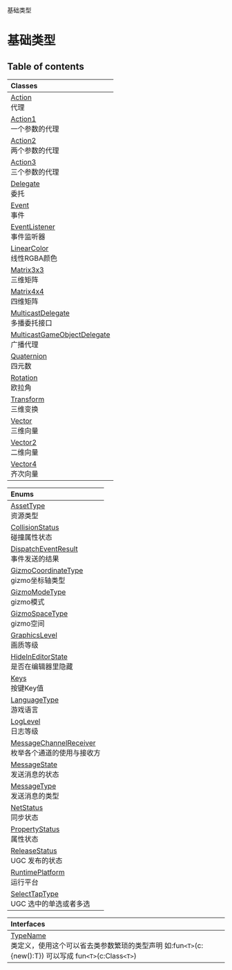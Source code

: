 基础类型

# 基础类型 <Badge type="tip" text="Groups" /> <Score text="基础类型" />

## Table of contents
| Classes |
| :-----|
| [Action](../classes/mw.Action.md) <br> 代理 |
| [Action1](../classes/mw.Action1.md) <br> 一个参数的代理 |
| [Action2](../classes/mw.Action2.md) <br> 两个参数的代理 |
| [Action3](../classes/mw.Action3.md) <br> 三个参数的代理 |
| [Delegate](../classes/mw.Delegate.md) <br> 委托 |
| [Event](../classes/mw.Event.md) <br> 事件 |
| [EventListener](../classes/mw.EventListener.md) <br> 事件监听器 |
| [LinearColor](../classes/mw.LinearColor.md) <br> 线性RGBA颜色 |
| [Matrix3x3](../classes/mw.Matrix3x3.md) <br> 三维矩阵 |
| [Matrix4x4](../classes/mw.Matrix4x4.md) <br> 四维矩阵 |
| [MulticastDelegate](../classes/mw.MulticastDelegate.md) <br> 多播委托接口 |
| [MulticastGameObjectDelegate](../classes/mw.MulticastGameObjectDelegate.md) <br> 广播代理 |
| [Quaternion](../classes/mw.Quaternion.md) <br> 四元数 |
| [Rotation](../classes/mw.Rotation.md) <br> 欧拉角 |
| [Transform](../classes/mw.Transform.md) <br> 三维变换 |
| [Vector](../classes/mw.Vector.md) <br> 三维向量 |
| [Vector2](../classes/mw.Vector2.md) <br> 二维向量 |
| [Vector4](../classes/mw.Vector4.md) <br> 齐次向量 |


| Enums |
| :-----|
| [AssetType](../enums/mw.AssetType.md) <br> 资源类型 |
| [CollisionStatus](../enums/mw.CollisionStatus.md) <br> 碰撞属性状态 |
| [DispatchEventResult](../enums/mw.DispatchEventResult.md) <br> 事件发送的结果 |
| [GizmoCoordinateType](../enums/mw.GizmoCoordinateType.md) <br> gizmo坐标轴类型 |
| [GizmoModeType](../enums/mw.GizmoModeType.md) <br> gizmo模式 |
| [GizmoSpaceType](../enums/mw.GizmoSpaceType.md) <br> gizmo空间 |
| [GraphicsLevel](../enums/mw.GraphicsLevel.md) <br> 画质等级 |
| [HideInEditorState](../enums/mw.HideInEditorState.md) <br> 是否在编辑器里隐藏 |
| [Keys](../enums/mw.Keys.md) <br> 按键Key值 |
| [LanguageType](../enums/mw.LanguageType.md) <br> 游戏语言 |
| [LogLevel](../enums/mw.LogLevel.md) <br> 日志等级 |
| [MessageChannelReceiver](../enums/mw.MessageChannelReceiver.md) <br> 枚举各个通道的使用与接收方 |
| [MessageState](../enums/mw.MessageState.md) <br> 发送消息的状态 |
| [MessageType](../enums/mw.MessageType.md) <br> 发送消息的类型 |
| [NetStatus](../enums/mw.NetStatus.md) <br> 同步状态 |
| [PropertyStatus](../enums/mw.PropertyStatus.md) <br> 属性状态 |
| [ReleaseStatus](../enums/mw.ReleaseStatus.md) <br> UGC 发布的状态 |
| [RuntimePlatform](../enums/mw.RuntimePlatform.md) <br> 运行平台 |
| [SelectTapType](../enums/mw.SelectTapType.md) <br> UGC 选中的单选或者多选 |


| Interfaces |
| :-----|
| [TypeName](../interfaces/mw.TypeName.md) <br> 类定义，使用这个可以省去类参数繁琐的类型声明    如:fun`<T>`(c:{new():T}) 可以写成 fun`<T>`(c:Class`<T>`) |

